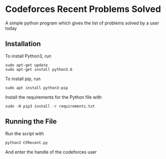 # Codeforces Recent Problems Solved
A simple python program which gives the list of problems solved by a user today

## Installation
To install Python3, run <br>
```
sudo apt-get update
sudo apt-get install python3.6
```
To install pip, run<br>
```
sudo apt install python3-pip
```
Install the requirements for the Python file with <br>
```
sudo -H pip3 install -r requirements.txt
```

## Running the File
Run the script with <br>
```
python3 CFRecent.py 
```
And enter the handle of the codeforces user